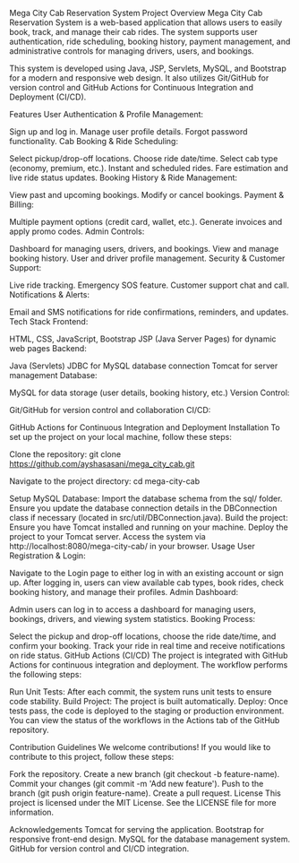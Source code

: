 Mega City Cab Reservation System
Project Overview
Mega City Cab Reservation System is a web-based application that allows users to easily book, track, and manage their cab rides. The system supports user authentication, ride scheduling, booking history, payment management, and administrative controls for managing drivers, users, and bookings.

This system is developed using Java, JSP, Servlets, MySQL, and Bootstrap for a modern and responsive web design. It also utilizes Git/GitHub for version control and GitHub Actions for Continuous Integration and Deployment (CI/CD).

Features
User Authentication & Profile Management:

Sign up and log in.
Manage user profile details.
Forgot password functionality.
Cab Booking & Ride Scheduling:

Select pickup/drop-off locations.
Choose ride date/time.
Select cab type (economy, premium, etc.).
Instant and scheduled rides.
Fare estimation and live ride status updates.
Booking History & Ride Management:

View past and upcoming bookings.
Modify or cancel bookings.
Payment & Billing:

Multiple payment options (credit card, wallet, etc.).
Generate invoices and apply promo codes.
Admin Controls:

Dashboard for managing users, drivers, and bookings.
View and manage booking history.
User and driver profile management.
Security & Customer Support:

Live ride tracking.
Emergency SOS feature.
Customer support chat and call.
Notifications & Alerts:

Email and SMS notifications for ride confirmations, reminders, and updates.
Tech Stack
Frontend:

HTML, CSS, JavaScript, Bootstrap
JSP (Java Server Pages) for dynamic web pages
Backend:

Java (Servlets)
JDBC for MySQL database connection
Tomcat for server management
Database:

MySQL for data storage (user details, booking history, etc.)
Version Control:

Git/GitHub for version control and collaboration
CI/CD:

GitHub Actions for Continuous Integration and Deployment
Installation
To set up the project on your local machine, follow these steps:

Clone the repository:
git clone https://github.com/ayshasasani/mega_city_cab.git

Navigate to the project directory:
cd mega-city-cab

Setup MySQL Database:
Import the database schema from the sql/ folder.
Ensure you update the database connection details in the DBConnection class if necessary (located in src/util/DBConnection.java).
Build the project:
Ensure you have Tomcat installed and running on your machine.
Deploy the project to your Tomcat server.
Access the system via http://localhost:8080/mega-city-cab/ in your browser.
Usage
User Registration & Login:

Navigate to the Login page to either log in with an existing account or sign up.
After logging in, users can view available cab types, book rides, check booking history, and manage their profiles.
Admin Dashboard:

Admin users can log in to access a dashboard for managing users, bookings, drivers, and viewing system statistics.
Booking Process:

Select the pickup and drop-off locations, choose the ride date/time, and confirm your booking.
Track your ride in real time and receive notifications on ride status.
GitHub Actions (CI/CD)
The project is integrated with GitHub Actions for continuous integration and deployment. The workflow performs the following steps:

Run Unit Tests: After each commit, the system runs unit tests to ensure code stability.
Build Project: The project is built automatically.
Deploy: Once tests pass, the code is deployed to the staging or production environment.
You can view the status of the workflows in the Actions tab of the GitHub repository.

Contribution Guidelines
We welcome contributions! If you would like to contribute to this project, follow these steps:

Fork the repository.
Create a new branch (git checkout -b feature-name).
Commit your changes (git commit -m 'Add new feature').
Push to the branch (git push origin feature-name).
Create a pull request.
License
This project is licensed under the MIT License. See the LICENSE file for more information.

Acknowledgements
Tomcat for serving the application.
Bootstrap for responsive front-end design.
MySQL for the database management system.
GitHub for version control and CI/CD integration.
